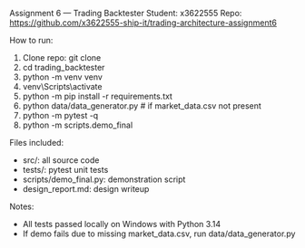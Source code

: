 Assignment 6 — Trading Backtester
Student: x3622555
Repo: https://github.com/x3622555-ship-it/trading-architecture-assignment6

How to run:
1. Clone repo: git clone <repo-url>
2. cd trading_backtester
3. python -m venv venv
4. venv\Scripts\activate
5. python -m pip install -r requirements.txt
6. python data/data_generator.py   # if market_data.csv not present
7. python -m pytest -q
8. python -m scripts.demo_final

Files included:
- src/: all source code
- tests/: pytest unit tests
- scripts/demo_final.py: demonstration script
- design_report.md: design writeup

Notes:
- All tests passed locally on Windows with Python 3.14
- If demo fails due to missing market_data.csv, run data/data_generator.py
